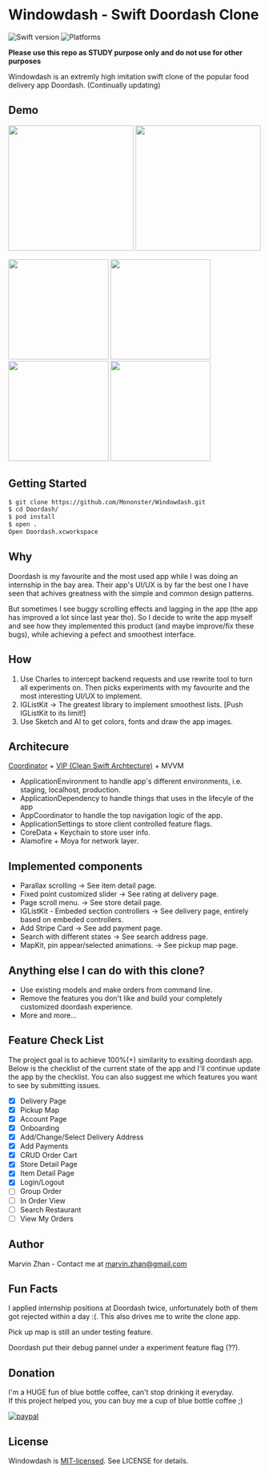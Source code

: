 # Windowdash - Swift Doordash Clone
![Swift version](https://img.shields.io/badge/swift-5.0-orange.svg)
![Platforms](https://img.shields.io/badge/platforms-iOS%20-lightgrey.svg)

**Please use this repo as STUDY purpose only and do not use for other purposes**

Windowdash is an extremly high imitation swift clone of the popular food delivery app Doordash. (Continually updating)

## Demo

<img src=https://media.giphy.com/media/d8tprMnunZi2QEXedZ/giphy.gif width="250"> <img src=https://media.giphy.com/media/KbeKvWft1z6sN4ick0/giphy.gif width="250">

<img src=https://mononster.github.io/doordash_demo/11.png width="200"> <img src=https://mononster.github.io/doordash_demo/13.png width="200"> <img src=https://mononster.github.io/doordash_demo/12.png width="200"> <img src=https://mononster.github.io/doordash_demo/14.png width="200">

## Getting Started

```bash
$ git clone https://github.com/Mononster/Windowdash.git
$ cd Doordash/
$ pod install
$ open .
Open Doordash.xcworkspace
```

## Why

Doordash is my favourite and the most used app while I was doing an internship in the bay area. Their app's UI/UX is by far the best one I have seen that achives greatness with the simple and common design patterns.  

But sometimes I see buggy scrolling effects and lagging in the app (the app has improved a lot since last year tho). 
So I decide to write the app myself and see how they implemented this product (and maybe improve/fix these bugs), while achieving a pefect and smoothest interface.  


## How

1. Use Charles to intercept backend requests and use rewrite tool to turn all experiments on. Then picks experiments with my favourite and the most interesting UI/UX to implement.
2. IGListKit -> The greatest library to implement smoothest lists. [Push IGListKit to its limit!]
3. Use Sketch and AI to get colors, fonts and draw the app images. 

## Architecure 

[Coordinator](http://khanlou.com/2015/10/coordinators-redux/) + [VIP (Clean Swift Archtecture)](https://hackernoon.com/introducing-clean-swift-architecture-vip-770a639ad7bf) + MVVM

* ApplicationEnvironment to handle app's different environments, i.e. staging, localhost, production.
* ApplicationDependency to handle things that uses in the lifecyle of the app
* AppCoordinator to handle the top navigation logic of the app.
* ApplicationSettings to store client controlled feature flags.
* CoreData + Keychain to store user info.
* Alamofire + Moya for network layer.

## Implemented components

* Parallax scrolling -> See item detail page.
* Fixed point customized slider -> See rating at delivery page.
* Page scroll menu. -> See store detail page.
* IGListKit - Embeded section controllers -> See delivery page, entirely based on embeded controllers.
* Add Stripe Card -> See add payment page.
* Search with different states -> See search address page.
* MapKit, pin appear/selected animations. -> See pickup map page.

## Anything else I can do with this clone?

* Use existing models and make orders from command line.
* Remove the features you don't like and build your completely customized doordash experience.
* More and more...

## Feature Check List
The project goal is to achieve 100%(+) similarity to exsiting doordash app. Below is the checklist of the current state of the app and I'll continue update the app by the checklist. You can also suggest me which features you want to see by submitting issues.

- [x] Delivery Page
- [x] Pickup Map
- [x] Account Page
- [x] Onboarding
- [x] Add/Change/Select Delivery Address
- [x] Add Payments
- [x] CRUD Order Cart 
- [x] Store Detail Page
- [x] Item Detail Page
- [x] Login/Logout
- [ ] Group Order
- [ ] In Order View
- [ ] Search Restaurant
- [ ] View My Orders

## Author

Marvin Zhan - Contact me at <marvin.zhan@gmail.com>  


## Fun Facts

I applied internship positions at Doordash twice,  unfortunately both of them got rejected within a day :(. This also drives me to write the clone app.

Pick up map is still an under testing feature. 

Doordash put their debug pannel under a experiment feature flag (??).

## Donation
I'm a HUGE fun of blue bottle coffee, can't stop drinking it everyday.  
If this project helped you, you can buy me a cup of blue bottle coffee ;) 

[![paypal](https://www.paypalobjects.com/en_US/i/btn/btn_donateCC_LG.gif)](https://www.paypal.com/cgi-bin/webscr?cmd=_donations&business=marvin.zhan%40gmail.com&currency_code=USD&source=url)


## License

Windowdash is [MIT-licensed](https://opensource.org/licenses/MIT). See LICENSE for details.

